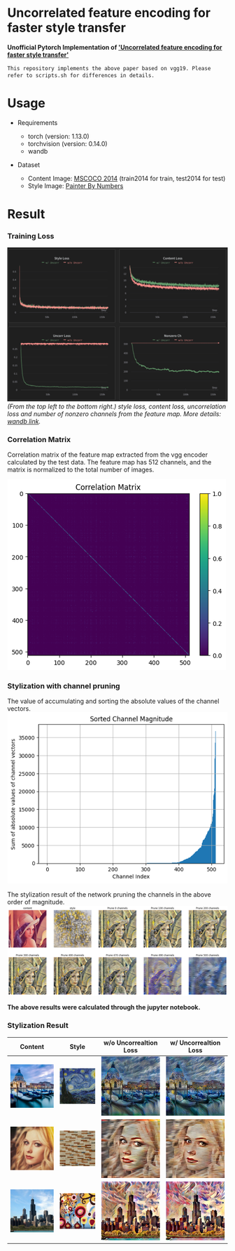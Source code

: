 Uncorrelated feature encoding for faster style transfer
==

**Unofficial Pytorch Implementation of ['Uncorrelated feature encoding for faster style transfer'](https://doi.org/10.1016/j.neunet.2021.03.007)**

```Text
This repository implements the above paper based on vgg19. Please refer to scripts.sh for differences in details.
```

# Usage
* Requirements
  * torch (version: 1.13.0)
  * torchvision (version: 0.14.0)
  * wandb

* Dataset
  * Content Image: [MSCOCO 2014](https://cocodataset.org/#download) (train2014 for train, test2014 for test)
  * Style Image: [Painter By Numbers](https://www.kaggle.com/competitions/painter-by-numbers/data)

# Result
### Training Loss
![training_loss](./imgs/training_losses.png)
*(From the top left to the bottom right.) style loss, content loss, uncorrelation loss and number of nonzero channels from the feature map.  More details: [wandb link](https://api.wandb.ai/links/minssi/bzxc3jqs).*

### Correlation Matrix
Correlation matrix of the feature map extracted from the vgg encoder calculated by the test data. The feature map has 512 channels, and the matrix is normalized to the total number of images.

![correlation_matrix](./imgs/correlation_matrix.png)


### Stylization with channel pruning

The value of accumulating and sorting the absolute values of the channel vectors.
![channel_magnitude](./imgs/sorted_channel_magnitude.png)

The stylization result of the network pruning the channels in the above order of magnitude.
![pruning_stylization](./imgs/stylization_per_prune_channels.png)

**The above results were calculated through the jupyter notebook.**

### Stylization Result
| Content | Style | w/o Uncorrealtion Loss | w/ Uncorrealtion Loss |
| --- | --- | --- | --- |
| ![image1](./imgs/content/18.jpg) | ![image2](./imgs/style/4.jpg) | ![image3](./imgs/without_uncorr/18_4.jpg) | ![imag4](./imgs/with_uncorr/18_4.jpg) |
| ![imag5](./imgs/content/0.jpg) | ![image6](./imgs/style/1.jpg) | ![image7](./imgs/without_uncorr/0_1.jpg) | ![image8](./imgs/with_uncorr/0_1.jpg) |
| ![image9](./imgs/content/4.jpg) | ![image10](./imgs/style/2.jpg) | ![image11](./imgs/without_uncorr/4_2.jpg) | ![image12](./imgs/with_uncorr/4_2.jpg) |
